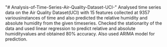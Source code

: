 "# Analysis-of-Time-Series-Air-Quality-Dataset-UCI-" 
Analysed time series data on the Air Quality Dataset(UCI) with 15 features collected at 9357 variousinstances of time and also predicted the relative humidity and absolute humidity from the given timeseries.
Checked the stationarity of the data and used linear regression to predict relative and absolute humidityvalues and obtained 80% accuracy.  Also used ARIMA model for prediction.
